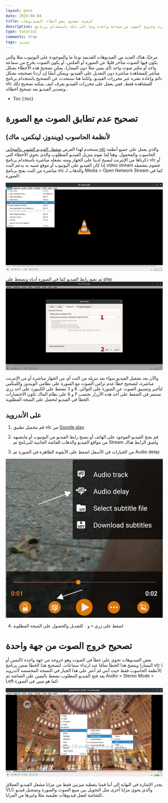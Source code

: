 ```yaml
---
layout: post
date: 2019-08-04
title: كيفية تصحيح بعض أخطاء الفيديوهات 
description: تصحيح أخطاء عدم تطابق الصوت مع الصورة وخروج الصوت من سماعة واحدة وما إلى ذلك باستخدام برنامج vlc
type: tutorial
comments: true
tags: تقنية
---
```


مرحبًا، هناك العديد من الفيديوهات القديمة نوعا ما والموجودة على اليوتيوب مثلا والتي يكون فيها الصوت متأخر قليلا عن الصورة أو العكس، أو يكون الصوت يخرج من سماعة واحد أو مكبر صوت واحد (أي يمين مثلا دون اليسار)، يمكن تصحيح هذه الأخطاء بشكل مباشر للمشاهدة مباشرة دون التعديل على الفيديو، ويمكن أيضًا إن أردنا تصحيحه بشكل دائم وإعادة نشره عبر محررات الفيديو. ولكننا هنا سنتحدث عن التصحيح باستخدام برنامج vlc للمشاهدة فقط، فمن يعمل على محررات الفيديو يعرف كيف يمكنه تصحيح ذلك وتصدير الفيديو بعد تصحيح أخطائه..

* Toc
{:toc}


# تصحيح عدم تطابق الصوت مع الصورة

## ﻷنظمة الحاسوب (ويندوز، لينكس، ماك)

نستخدم لهذا الغرض [مشغل الفيديو الشهير والمجاني vlc](https://www.videolan.org/vlc/index.html) والذي يعمل على جميع أنظمة الحاسوب والمحمول.
وهنا إما نقوم بتنزيل الفيديو المطلوب والذي يحوي الأخطاء التي ذكرناها من الإنترنت ليصبح لدينا على الجهاز ومنه نشغله مباشرة باستخدام برنامج vlc أو إذا كان الفيديو على اليوتيوب أو موقع شبيه به يدعم البث video stream فنقوم بتشغيله مباشرة من النت بفتح برنامج vlc والذهاب لـ Media > Open Network Stream كما في الصورة:

![open network stream vlc](/assets/vlc1.png)

ثم نضع رابط الفيديو كما في الصورة أدناه ونضغط على play
![open network stream vlc - 2](/assets/vlc2.png)

والآن بعد تشغيل الفيديو سواء بعد تنزيله من النت أي من الجهاز مباشرة أو من الإنترنت مباشرة، لتصحيح خطأ عدم تزامن الصوت مع الصورة على نظامي الويندوز واللينكس نضغط على الكيبورد على أحد زري <kbd>J</kbd> و <kbd>K</kbd> لتأخير وتسبيق الصوت عن الصورة على التوالي. على نظام الماك تكون الاختصارات <kbd>G</kbd> و <kbd>F</kbd>
نستمر في الضغط على أحد هذه الأزرار بحسب الخطأ في الفيديو لنحصل على النتيجة المطلوبة.

## على اﻷندرويد

1. قم بتحميل تطبيق vlc من [Google play](https://play.google.com/store/apps/details?id=org.videolan.vlc).

2. قم بفتح الفيديو الموجود على الهاتف أو بنسخ رابط الفيديو من اليوتيوب أو مايشبهه من مواقع الفيديو والذهاب للقائمة الجانبية للبرنامج ثم Stream ولصق الرابط هناك

3. من الخيارات في الأسفل اضغط على الأيقونة الظاهرة في الصورة ثم Audio delay

![Audio delay option in vlc Android](/assets/vlc3.jpg)

4. اضغط على زري `+` و `-` للتعديل والحصول على النتيجة المطلوبة


# تصحيح خروج الصوت من جهة واحدة

بعض الفيديوهات تحوي على خطأ في الصوت وهو خروجه من جهة واحدة (اليمين أو اليسار) ويتضح هذا الخطأ تمامًا عند ارتداء سماعات. لتصحيح هذا الخطأ ضمن برنامج vlc ( ﻷنظمة الحاسوب فقط حيث أنني لم أعثر على هذا الخيار في النسخة المخصصة ﻷندرويد) بعد فتح الفيديو المطلوب نضغط باليمين على الشاشة ثم Audio > Stereo Mode > Left كما هو مبين في الصورة:

![حل مشكلة خروج الصوت من جهة أو منفذ واحد](/assets/vlc4.jpg)


يجدر الإشارة في النهاية إلى أننا قمنا بتغطية ميزتين فقط من مزايا مشغل الفيديو العملاق VLC والذي يحوي مزايا أخرى مثل التحويل بين صيغ الصوت والصورة وتسجيل فيديو للشاشة لعمل فيديوهات تعليمية مثلا وغيرها من المزايا..
